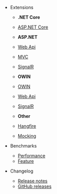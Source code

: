 - Extensions

    - **.NET Core**
    - [ASP.NET Core](https://github.com/z4kn4fein/stashbox-extensions-dependencyinjection)

    - **ASP.NET**
    - [Web Api](https://github.com/z4kn4fein/stashbox-extensions/tree/main/src/stashbox-web-webapi)
    - [MVC](https://github.com/z4kn4fein/stashbox-extensions/tree/main/src/stashbox-web-mvc)
    - [SignalR](https://github.com/z4kn4fein/stashbox-extensions/tree/main/src/stashbox-signalr)

    - **OWIN**
    - [OWIN](https://github.com/z4kn4fein/stashbox-extensions/tree/main/src/stashbox-owin)
    - [Web Api](https://github.com/z4kn4fein/stashbox-extensions/tree/main/src/stashbox-webapi-owin)
    - [SignalR](https://github.com/z4kn4fein/stashbox-extensions/tree/main/src/stashbox-signalr-owin)

    - **Other**
    - [Hangfire](https://github.com/z4kn4fein/stashbox-extensions/tree/main/src/stashbox-hangfire)
    - [Mocking](https://github.com/z4kn4fein/stashbox-mocking)

- Benchmarks

    - [Performance](https://danielpalme.github.io/IocPerformance)
    - [Feature](http://featuretests.apphb.com/DependencyInjection.html)

- Changelog
    - [Release notes](changelog)
    - [GitHub releases](https://github.com/z4kn4fein/stashbox/releases)